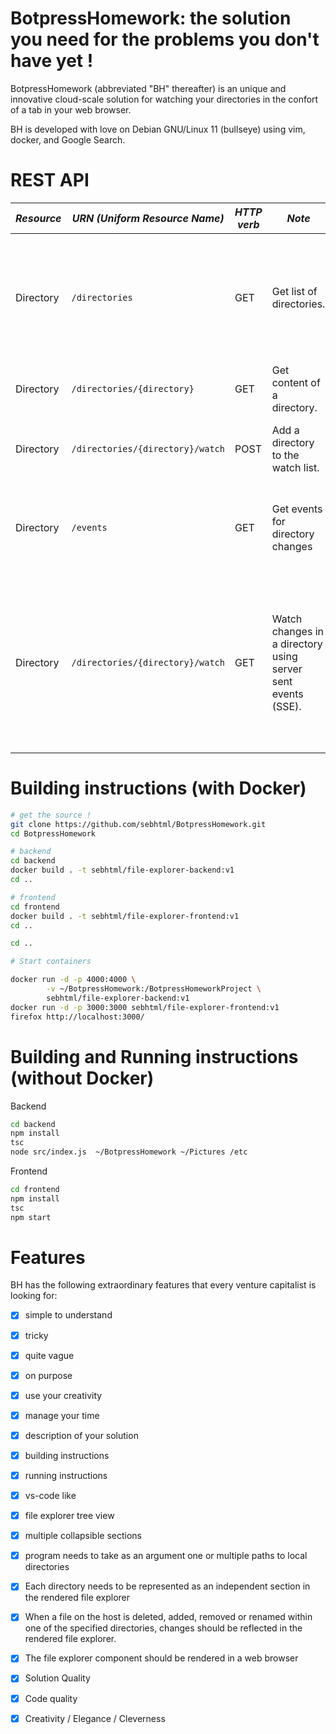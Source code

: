 # BotpressHomework: the solution you need for the problems you don't have yet !

BotpressHomework (abbreviated "BH" thereafter) is an unique and innovative cloud-scale solution
for watching your directories in the confort of a tab in your web browser.

BH is developed with love on Debian GNU/Linux 11 (bullseye) using vim, docker, and Google Search.

# REST API

| *Resource* | *URN (Uniform Resource Name)* | *HTTP verb* | *Note* | *Description* |
| --- | --- | --- | --- | --- |
| Directory | `/directories` | GET | Get list of directories. | This list contains directories passed as command-line argument when starting the backend. |
| Directory | `/directories/{directory}` | GET | Get content of a directory. | Return directory content |
| Directory | `/directories/{directory}/watch` | POST | Add a directory to the watch list. | Idempotent if the same directory is watched many times. |
| Directory | `/events`             | GET  | Get events for directory changes | Supports many subscribers. Uses Server-Sent Events (SSE) |
| Directory | `/directories/{directory}/watch` | GET | Watch changes in a directory using server sent events (SSE).  | Deprecated ! Most web browsers allow for a few persistent connections. Firefox 91.6.0esr has max-persistent-connections of 6 by default) |


# Building instructions (with Docker)

```bash
# get the source !
git clone https://github.com/sebhtml/BotpressHomework.git
cd BotpressHomework

# backend
cd backend
docker build . -t sebhtml/file-explorer-backend:v1
cd ..

# frontend
cd frontend
docker build . -t sebhtml/file-explorer-frontend:v1
cd ..

cd ..

# Start containers

docker run -d -p 4000:4000 \
        -v ~/BotpressHomework:/BotpressHomeworkProject \
        sebhtml/file-explorer-backend:v1
docker run -d -p 3000:3000 sebhtml/file-explorer-frontend:v1
firefox http://localhost:3000/
```

# Building and Running instructions (without Docker)

Backend

```bash
cd backend
npm install
tsc
node src/index.js  ~/BotpressHomework ~/Pictures /etc
```

Frontend

```bash
cd frontend
npm install
tsc
npm start
```

# Features

BH has the following extraordinary features that every venture capitalist is looking for:
- [x] simple to understand
- [x] tricky
- [x] quite vague
- [x] on purpose
- [x] use your creativity
- [x] manage your time
- [x] description of your solution
- [x] building instructions
- [x] running instructions
- [x] vs-code like
- [x] file explorer tree view
- [x] multiple collapsible sections
- [x] program needs to take as an argument one or multiple paths to local directories
- [x] Each directory needs to be represented as an independent section in the rendered file explorer
- [x] When a file on the host is deleted, added, removed or renamed within one of the specified directories, changes should be reflected in the rendered file explorer.
- [x] The file explorer component should be rendered in a web browser
- [x] Solution Quality
- [x] Code quality
- [x] Creativity / Elegance / Cleverness

